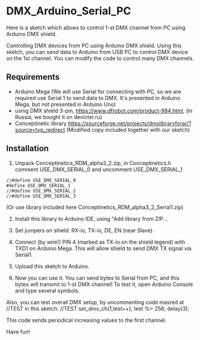 # DMX_Arduino_Serial_PC

Here is a sketch which allows to control 1-st DMX channel from PC using Arduino DMX shield.

Controlling DMX devices from PC using Arduino DMX shield.
Using this sketch, you can send data to Arduino from USB PC to control DMX device on the 1st channel.
You can modify the code to control many DMX channels.

## Requirements 
* Arduino Mega
 (We will use Serial for connecting with PC, 
 so we are required use Serial 1 to send data to DMX. It's presented in Arduino Mega, but not presented in Arduino Uno)
* using DMX shield 3-pin, https://www.dfrobot.com/product-984.html, (in Russia, we bought it on devicter.ru)
* Conceptinetic library https://sourceforge.net/projects/dmxlibraryforar/?source=typ_redirect
(Modified copy included together with our sketch)

## Installation

1. Unpack Conceptinetics_RDM_alpha3_2.zip, in Conceptinetics.h comment USE_DMX_SERIAL_0 and uncomment USE_DMX_SERIAL_1

```
//#define USE_DMX_SERIAL_0
#define USE_DMX_SERIAL_1
//#define USE_DMX_SERIAL_2
//#define USE_DMX_SERIAL_3
```

(Or use library included here Conceptinetics_RDM_alpha3_2_Serial1.zip)

2. Install this library to Arduino IDE, using "Add library from ZIP...

3. Set jumpers on shield: RX-io, TX-io, DE, EN (near Slave)

4. Connect (by wire!) PIN 4 (marked as TX-io on the shield legend) with TXD1 on Arduino Mega.
This will allow shield to send DMX TX signal via Serial1.

5. Upload this sketch to Arduino.

6. Now you can use it. You can send bytes to Serial from PC, and this bytes will transmit to 1-st DMX channel!
To test it, open Arduino Console and type several symbols.

Also, you can test overall DMX setup, by uncommenting code masred at //TEST in this sketch:
  //TEST
  set_dmx_ch(1,test++);
  test %= 256;
  delay(3);

This code sends periodical increasing values to the first channel.

Have fun!
